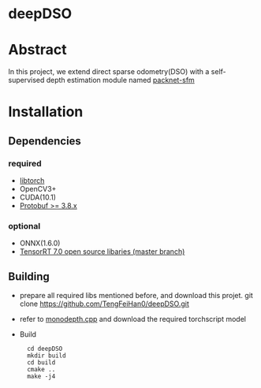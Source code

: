 # deepDSO

# Abstract
In this project, we extend direct sparse odometry(DSO) with a self-supervised depth estimation module named [packnet-sfm](https://github.com/TRI-ML/packnet-sfm)

# Installation
## Dependencies
### required
- [libtorch](https://pytorch.org/get-started/locally/)
- OpenCV3+
- CUDA(10.1)
- [Protobuf >= 3.8.x](https://github.com/google/protobuf/releases)
### optional
- ONNX(1.6.0)
- [TensorRT 7.0 open source libaries (master branch)](https://github.com/NVIDIA/TensorRT/)

## Building
- prepare all required libs mentioned before, and download this projet.
             git clone https://github.com/TengFeiHan0/deepDSO.git 
- refer to [monodepth.cpp](https://github.com/TengFeiHan0/monodepth2.cpp) and download the required torchscript model
- Build

		cd deepDSO
		mkdir build
		cd build
		cmake ..
		make -j4
